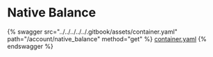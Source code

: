 # Native Balance

{% swagger src="../../../../../.gitbook/assets/container.yaml" path="/account/native_balance" method="get" %}
[container.yaml](../../../../../.gitbook/assets/container.yaml)
{% endswagger %}
